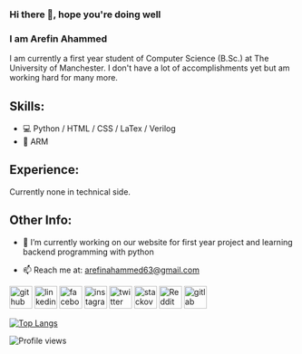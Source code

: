 ### Hi there 👋, hope you're doing well
### I am Arefin Ahammed
I am currently a first year student of Computer Science (B.Sc.) at The University of Manchester. I don't have a lot of accomplishments yet but am working hard for many more. 

## Skills:
* 💻 Python / HTML / CSS / LaTex / Verilog
* 📱 ARM

## Experience: 
Currently none in technical side.

## Other Info:
- 🔭 I’m currently working on our website for first year project and learning backend programming with python

- 📫 Reach me at: arefinahammed63@gmail.com 

[<img src='https://cdn.jsdelivr.net/npm/simple-icons@3.0.1/icons/github.svg' alt='github' height='40'>](https://github.com/Arfii20)  [<img src='https://cdn.jsdelivr.net/npm/simple-icons@3.0.1/icons/linkedin.svg' alt='linkedin' height='40'>](https://www.linkedin.com/in/arfi20/)  [<img src='https://cdn.jsdelivr.net/npm/simple-icons@3.0.1/icons/facebook.svg' alt='facebook' height='40'>](https://www.facebook.com/arfii20)  [<img src='https://cdn.jsdelivr.net/npm/simple-icons@3.0.1/icons/instagram.svg' alt='instagram' height='40'>](https://www.instagram.com/arfiiii20/)  [<img src='https://cdn.jsdelivr.net/npm/simple-icons@3.0.1/icons/twitter.svg' alt='twitter' height='40'>](https://twitter.com/Arfiii20)  [<img src='https://cdn.jsdelivr.net/npm/simple-icons@3.0.1/icons/stackoverflow.svg' alt='stackoverflow' height='40'>](https://stackoverflow.com/users/20771059/arfi20)  [<img src='https://cdn.jsdelivr.net/npm/simple-icons@3.0.1/icons/reddit.svg' alt='Reddit' height='40'>](https://www.reddit.com/user/arfii20)  [<img src='https://cdn.jsdelivr.net/npm/simple-icons@3.0.1/icons/gitlab.svg' alt='gitlab' height='40'>](https://gitlab.cs.man.ac.uk/p28320aa)  

[![Top Langs](https://github-readme-stats.vercel.app/api/top-langs/?username=Arfii20)](https://github.com/anuraghazra/github-readme-stats)

![Profile views](https://gpvc.arturio.dev/Arfii20)  
